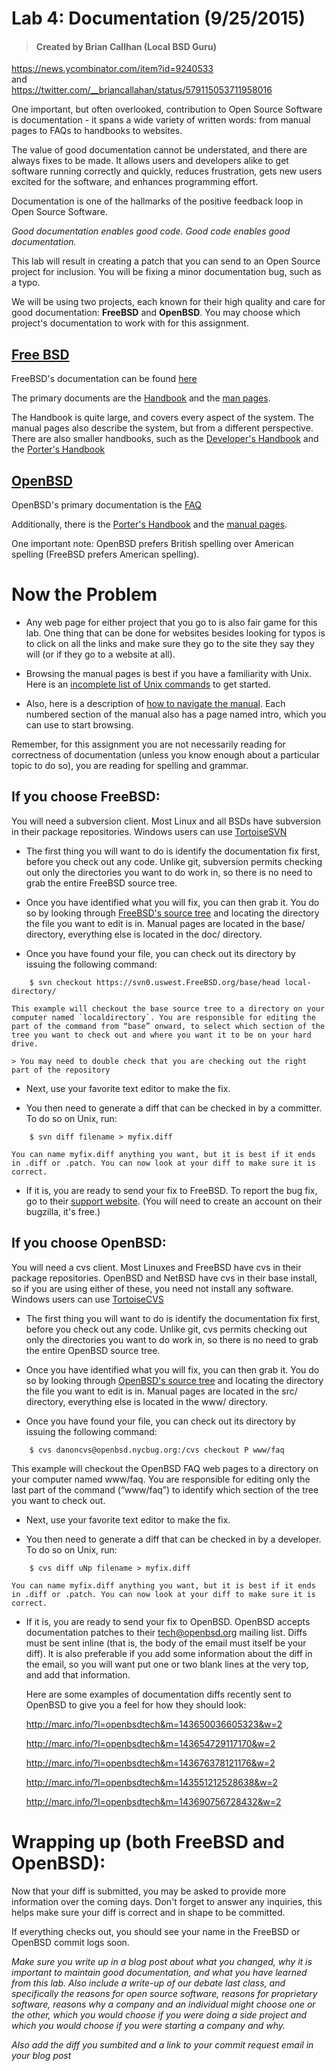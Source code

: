 # Lab 4: Documentation (9/25/2015)
> #### Created by Brian Callhan (Local BSD Guru)
https://news.ycombinator.com/item?id=9240533 </br>
and </br>
https://twitter.com/__briancallahan/status/579115053711958016

One important, but often overlooked, contribution to Open Source Software is documentation - it spans a wide variety of written words: from manual pages to FAQs to handbooks to websites.

The value of good documentation cannot be understated, and there are always fixes to be made. It allows users and developers alike to get software running correctly and quickly, reduces frustration, gets new users excited for the software, and enhances programming effort.

Documentation is one of the hallmarks of the positive feedback loop in Open Source Software.

*Good documentation enables good code. Good code enables good documentation.*

This lab will result in creating a patch that you can send to an Open Source project for inclusion. You will be fixing a minor documentation bug, such as a typo.

We will be using two projects, each known for their high quality and care for good documentation: **FreeBSD** and **OpenBSD**. You may choose which project's documentation to work with for this assignment.

## [Free BSD](https://www.freebsd.org)
FreeBSD's documentation can be found [here](https://www.freebsd.org/docs.html)

The primary documents are the [Handbook](https://www.freebsd.org/doc/en_US.ISO8859-1/books/handbook/) and the [man pages](https://www.freebsd.org/cgi/man.cgi).

The Handbook is quite large, and covers every aspect of the system. The manual pages also describe the system, but from a different perspective. There are also smaller handbooks, such as the [Developer's Handbook](https://www.freebsd.org/doc/en_US.ISO8859­1/books/developers­handbook/) and the [Porter's Handbook](https://www.freebsd.org/doc/en_US.ISO8859­1/books/porters­handbook/)

## [OpenBSD](http://www.openbsd.org)
OpenBSD's primary documentation is the [FAQ](http://www.openbsd.org/faq/index.html)

Additionally, there is the [Porter's Handbook](http://www.openbsd.org/faq/ports/index.html) and the [manual pages](http://www.openbsd.org/cgi-bin/man.cgi).

One important note: OpenBSD prefers British spelling over American spelling (FreeBSD prefers American spelling).

# Now the Problem

* Any web page for either project that you go to is also fair game for this lab. One thing that can be done for websites besides looking for typos is to click on all the links and make sure they go to the site they say they will (or if they go to a website at all).

* Browsing the manual pages is best if you have a familiarity with Unix. Here is an [incomplete list of Unix commands](https://en.wikipedia.org/wiki/List_of_Unix_commands) to get started.

* Also, here is a description of [how to navigate the manual](https://en.wikipedia.org/wiki/Man_page#Manual_sections). Each numbered section of the manual also has a page named intro, which you can use to start browsing.

Remember, for this assignment you are not necessarily reading for correctness of documentation (unless you know enough about a particular topic to do so), you are reading for spelling and grammar.

## If you choose FreeBSD:

You will need a subversion client. Most Linux and all BSDs have subversion in their package repositories. Windows users can use [TortoiseSVN](http://tortoisesvn.net/)

* The first thing you will want to do is identify the documentation fix first, before you check out any code. Unlike git, subversion permits checking out only the directories you want to do work in, so there is no need to grab the entire FreeBSD source tree.

* Once you have identified what you will fix, you can then grab it. You do so by looking through [FreeBSD's source tree](https://svnweb.freebsd.org/) and locating the directory the file you want to edit is in.
    Manual pages are located in the base/ directory, everything else is located in the doc/ directory.

* Once you have found your file, you can check out its directory by issuing the following command:
```
    $ svn checkout https://svn0.us­west.FreeBSD.org/base/head local­directory/
```

    This example will checkout the base source tree to a directory on your computer named `localdirectory`. You are responsible for editing the part of the command from “base” onward, to select which section of the tree you want to check out and where you want it to be on your hard drive.

    > You may need to double check that you are checking out the right part of the repository

* Next, use your favorite text editor to make the fix.

* You then need to generate a diff that can be checked in by a committer. To do so on Unix, run:
```
    $ svn diff filename > myfix.diff
```
    You can name myfix.diff anything you want, but it is best if it ends in .diff or .patch. You can now look at your diff to make sure it is correct.

* If it is, you are ready to send your fix to FreeBSD.
    To report the bug fix, go to their [support website](https://www.freebsd.org/support.html).  (You will need to create an account on their bugzilla, it's free.)

## If you choose OpenBSD:

You will need a cvs client. Most Linuxes and FreeBSD have cvs in their package repositories. OpenBSD and NetBSD have cvs in their base install, so if you are using either of these, you need not install any software. Windows users can use [TortoiseCVS](http://tortoisecvs.org/)

* The first thing you will want to do is identify the documentation fix first, before you check out any code. Unlike git, cvs permits checking out only the directories you want to do work in, so there is no need to grab the entire OpenBSD source tree.

* Once you have identified what you will fix, you can then grab it. You do so by looking through [OpenBSD's source tree](http://cvsweb.openbsd.org/cgi-bin/cvsweb/) and locating the directory the file you want to edit is in. Manual pages are located in the src/ directory, everything else is located in the www/ directory.

* Once you have found your file, you can check out its directory by issuing the following command:
```
    $ cvs ­danoncvs@openbsd.nycbug.org:/cvs checkout ­P www/faq
```
This example will checkout the OpenBSD FAQ web pages to a directory on your computer named www/faq. You are responsible for editing only the last part of the command (“www/faq”) to identify which section of the tree you want to check out.

* Next, use your favorite text editor to make the fix.

* You then need to generate a diff that can be checked in by a developer. To do so on Unix, run:
```
    $ cvs diff ­uNp filename > myfix.diff
```
    You can name myfix.diff anything you want, but it is best if it ends in .diff or .patch. You can now look at your diff to make sure it is correct.

* If it is, you are ready to send your fix to OpenBSD. OpenBSD accepts documentation patches to their <tech@openbsd.org> mailing list. Diffs must be sent inline (that is, the body of the email must itself be your diff). It is also preferable if you add some information about the diff in the email, so you will want put one or two blank lines at the very top, and add that information.

    Here are some examples of documentation diffs recently sent to OpenBSD to give you a feel for how they should look:

    <http://marc.info/?l=openbsd­tech&m=143650036605323&w=2>

    <http://marc.info/?l=openbsd­tech&m=143654729117170&w=2>

    <http://marc.info/?l=openbsd­tech&m=143676378121176&w=2>

    <http://marc.info/?l=openbsd­tech&m=143551212528638&w=2>

    <http://marc.info/?l=openbsd­tech&m=143690756728432&w=2>

# Wrapping up (both FreeBSD and OpenBSD):

Now that your diff is submitted, you may be asked to provide more information over the coming days. Don't forget to answer any inquiries, this helps make sure your diff is correct and in shape to be committed.

If everything checks out, you should see your name in the FreeBSD or OpenBSD commit logs soon.

*Make sure you write up in a blog post about what you changed, why it is important to maintain good documentation, and what you have learned from this lab.  Also include a write-up of our debate last class, and specifically the reasons for open source software, reasons for proprietary software, reasons why a company and an individual might choose one or the other, which you would choose if you were doing a side project and which you would choose if you were starting a company and why.*

*Also add the diff you sumbited and a link to your commit request email in your blog post*
